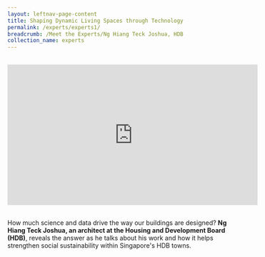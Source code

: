 ```yaml
---
layout: leftnav-page-content
title: Shaping Dynamic Living Spaces through Technology
permalink: /experts/experts1/
breadcrumb: /Meet the Experts/Ng Hiang Teck Joshua, HDB
collection_name: experts
---
```

<br>
<div class="bp-youtube">
<iframe width="560" height="315" src="https://www.youtube.com/embed/wXiouZalD68" frameborder="0" allow="accelerometer; autoplay; encrypted-media; gyroscope; picture-in-picture" allowfullscreen></iframe>
</div>
<br>

How much science and data drive the way our buildings are designed? <b>Ng Hiang Teck Joshua, an architect at the Housing and Development Board (HDB)</b>, reveals the answer as he talks about his work and how it helps strengthen social sustainability within Singapore's HDB towns.
